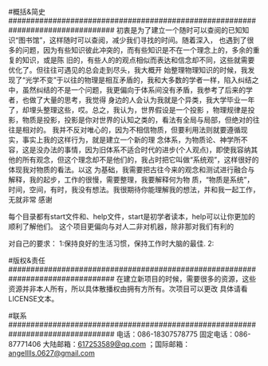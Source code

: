 #概括&简史
################################################################################
初衷是为了建立一个随时可以查阅的已知知识“图书馆”，这样随时可以查阅，减少我们寻找的时间。随着深入，
也遇到了很多的问题，因为有些知识彼此冲突的，而有些知识是不在一个理念上的，多余的重复的知识，或是陈
旧的，有些人的的观点相似而表达和信念却不同，这些就需要优化了。但往往可遇见的总会走到尽头，我大概开
始整理物理知识的时候，我发现了“光学不变”于以往的物理是相互矛盾的，我和大多数的学者一样，陷入纠结之
中，虽然纠结的不是一个问题，我更偏向于体系间没有矛盾，我参考了后来的学者，也做了大量的思考，我觉得
身边的人会认为我就是个异类，我大学毕业一年了，却埋头整理这些，哎。总之，我认为，世界假设是一个投影
，物理规律是投影，物质是投影，投影是你对世界的认知之类的，看法有全局与局部，但绝对的往往是相对的。
我并不反对唯心的，因为不相信物质，但要利用法则就要遵循现实，事实上我的这样行为，就是建立一个新的理
念体系，为物质论、神学所不容，这是没办法的事情，因为旧体系不适合时代的进步(个人观点)，即使我容纳其
他的所有观念，但这个理念却不是他们的，我占时把它叫做“系统观”，这样很好的体现我对物质的看法。以这
为基础，我需要把古往今来的观念和测试进行融合与解释，我的起步，工作的很慢，需要整理，我要解释何为物
质，“物质是系统”，时间，空间，有时，我没有想法。我很期待你能理解我的想法，并和我一起工作，无就非常
感谢





每个目录都有start文件和、help文件，start是初学者读本，help可以让你更加的顺利了解他们。
这个项目更偏向与对人二非对机器，除非那对我们有利的


对自己的要求：
1:保持良好的生活习惯，保持工作时大脑的最佳.
2:








#版权&责任
################################################################################
在建立新项目的时候，需要很多的资源，这些资源并非本人所有，所以具体散播权由拥有方所有。次项目可以更改
具体请看LICENSE文本。

#联系
################################################################################
电话：086-18307578775 
固定电话：086-87771406
大陆邮箱：617253589@qq.com ；国际邮箱：angelllls.0627@gmail.com
